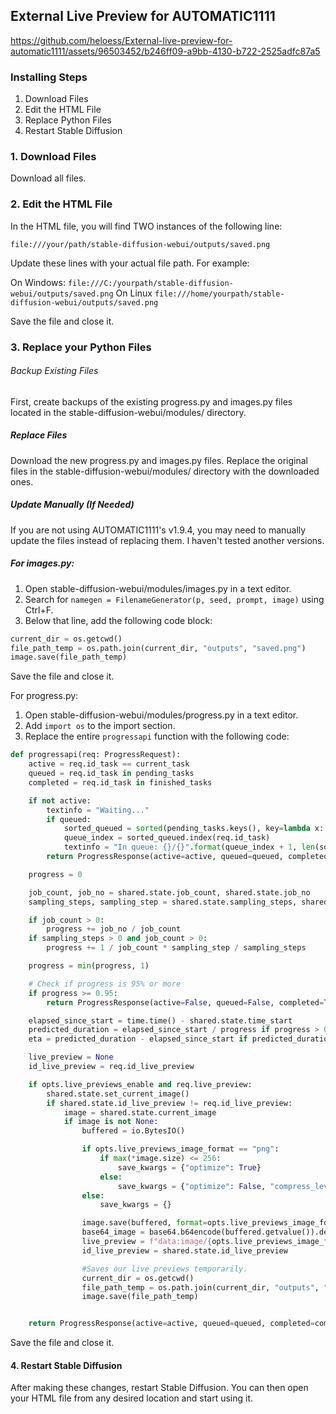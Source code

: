 ## External Live Preview for AUTOMATIC1111


https://github.com/heloess/External-live-preview-for-automatic1111/assets/96503452/b246ff09-a9bb-4130-b722-2525adfc87a5







### Installing Steps
1. Download Files
2. Edit the HTML File
3. Replace Python Files
4. Restart Stable Diffusion

### 1. Download Files
Download all files.

### 2. Edit the HTML File
In the HTML file, you will find TWO instances of the following line:

`file:///your/path/stable-diffusion-webui/outputs/saved.png`

Update these lines with your actual file path. For example:

On Windows: `file:///C:/yourpath/stable-diffusion-webui/outputs/saved.png`
On Linux `file:///home/yourpath/stable-diffusion-webui/outputs/saved.png`

Save the file and close it.

### 3. Replace your Python Files
###### Backup Existing Files
First, create backups of the existing progress.py and images.py files located in the stable-diffusion-webui/modules/ directory.

##### Replace Files
Download the new progress.py and images.py files. Replace the original files in the stable-diffusion-webui/modules/ directory with the downloaded ones.

##### Update Manually (If Needed)
If you are not using AUTOMATIC1111's v1.9.4, you may need to manually update the files instead of replacing them. I haven't tested another versions.

##### For images.py:
1. Open stable-diffusion-webui/modules/images.py in a text editor.
2. Search for `namegen = FilenameGenerator(p, seed, prompt, image)` using Ctrl+F.
3. Below that line, add the following code block:
   
```python
current_dir = os.getcwd()
file_path_temp = os.path.join(current_dir, "outputs", "saved.png")
image.save(file_path_temp)
```

Save the file and close it.

For progress.py:
1. Open stable-diffusion-webui/modules/progress.py in a text editor.
2. Add `import os` to the import section.
3. Replace the entire `progressapi` function with the following code:

```python
def progressapi(req: ProgressRequest):
    active = req.id_task == current_task
    queued = req.id_task in pending_tasks
    completed = req.id_task in finished_tasks

    if not active:
        textinfo = "Waiting..."
        if queued:
            sorted_queued = sorted(pending_tasks.keys(), key=lambda x: pending_tasks[x])
            queue_index = sorted_queued.index(req.id_task)
            textinfo = "In queue: {}/{}".format(queue_index + 1, len(sorted_queued))
        return ProgressResponse(active=active, queued=queued, completed=completed, id_live_preview=-1, textinfo=textinfo)

    progress = 0

    job_count, job_no = shared.state.job_count, shared.state.job_no
    sampling_steps, sampling_step = shared.state.sampling_steps, shared.state.sampling_step

    if job_count > 0:
        progress += job_no / job_count
    if sampling_steps > 0 and job_count > 0:
        progress += 1 / job_count * sampling_step / sampling_steps

    progress = min(progress, 1)

    # Check if progress is 95% or more
    if progress >= 0.95:
        return ProgressResponse(active=False, queued=False, completed=True, id_live_preview=-1, textinfo="Completed")

    elapsed_since_start = time.time() - shared.state.time_start
    predicted_duration = elapsed_since_start / progress if progress > 0 else None
    eta = predicted_duration - elapsed_since_start if predicted_duration is not None else None

    live_preview = None
    id_live_preview = req.id_live_preview

    if opts.live_previews_enable and req.live_preview:
        shared.state.set_current_image()
        if shared.state.id_live_preview != req.id_live_preview:
            image = shared.state.current_image
            if image is not None:
                buffered = io.BytesIO()

                if opts.live_previews_image_format == "png":
                    if max(*image.size) <= 256:
                        save_kwargs = {"optimize": True}
                    else:
                        save_kwargs = {"optimize": False, "compress_level": 1}
                else:
                    save_kwargs = {}

                image.save(buffered, format=opts.live_previews_image_format, **save_kwargs)
                base64_image = base64.b64encode(buffered.getvalue()).decode('ascii')
                live_preview = f"data:image/{opts.live_previews_image_format};base64,{base64_image}"
                id_live_preview = shared.state.id_live_preview

                #Saves our live previews temporarily.
                current_dir = os.getcwd()
                file_path_temp = os.path.join(current_dir, "outputs", "saved.png")
                image.save(file_path_temp)


    return ProgressResponse(active=active, queued=queued, completed=completed, progress=progress, eta=eta, live_preview=live_preview, id_live_preview=id_live_preview, textinfo=shared.state.textinfo)
```

Save the file and close it.

#### 4. Restart Stable Diffusion
After making these changes, restart Stable Diffusion. You can then open your HTML file from any desired location and start using it.
